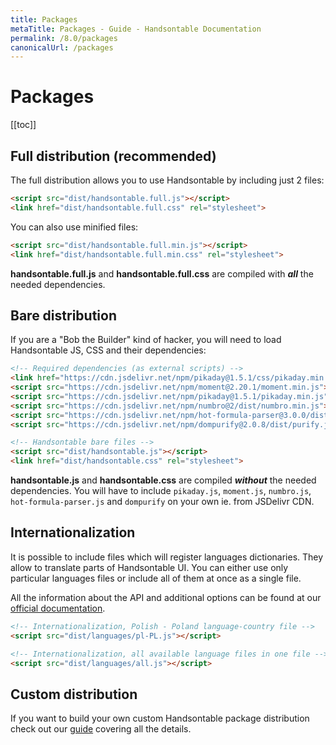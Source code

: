 ```yaml
---
title: Packages
metaTitle: Packages - Guide - Handsontable Documentation
permalink: /8.0/packages
canonicalUrl: /packages
---
```


# Packages

[[toc]]

## Full distribution (recommended)

The full distribution allows you to use Handsontable by including just 2 files:
```html
<script src="dist/handsontable.full.js"></script>
<link href="dist/handsontable.full.css" rel="stylesheet">
```
You can also use minified files:  
```html
<script src="dist/handsontable.full.min.js"></script>
<link href="dist/handsontable.full.min.css" rel="stylesheet">
```

**handsontable.full.js** and **handsontable.full.css** are compiled with ___all___ the needed dependencies.

## Bare distribution

If you are a "Bob the Builder" kind of hacker, you will need to load Handsontable JS, CSS and their dependencies:
```html
<!-- Required dependencies (as external scripts) -->
<link href="https://cdn.jsdelivr.net/npm/pikaday@1.5.1/css/pikaday.min.css" rel="stylesheet">
<script src="https://cdn.jsdelivr.net/npm/moment@2.20.1/moment.min.js"></script>
<script src="https://cdn.jsdelivr.net/npm/pikaday@1.5.1/pikaday.min.js"></script>
<script src="https://cdn.jsdelivr.net/npm/numbro@2/dist/numbro.min.js"></script>
<script src="https://cdn.jsdelivr.net/npm/hot-formula-parser@3.0.0/dist/formula-parser.min.js"></script>
<script src="https://cdn.jsdelivr.net/npm/dompurify@2.0.8/dist/purify.js"></script>

<!-- Handsontable bare files -->
<script src="dist/handsontable.js"></script>
<link href="dist/handsontable.css" rel="stylesheet">
```

**handsontable.js** and **handsontable.css** are compiled ___without___ the needed dependencies. You will have to include `pikaday.js`, `moment.js`, `numbro.js`, `hot-formula-parser.js` and `dompurify` on your own ie. from JSDelivr CDN.

## Internationalization
It is possible to include files which will register languages dictionaries. They allow to translate parts of Handsontable UI. You can either use only particular languages files or include all of them at once as a single file.

All the information about the API and additional options can be found at our [official documentation](@/guides/internationalization/internationalization-i18n.md).

```html
<!-- Internationalization, Polish - Poland language-country file -->
<script src="dist/languages/pl-PL.js"></script>

<!-- Internationalization, all available language files in one file -->
<script src="dist/languages/all.js"></script>
```

## Custom distribution

If you want to build your own custom Handsontable package distribution check out our [guide](@/guides/building-and-testing/building.md) covering all the details.
